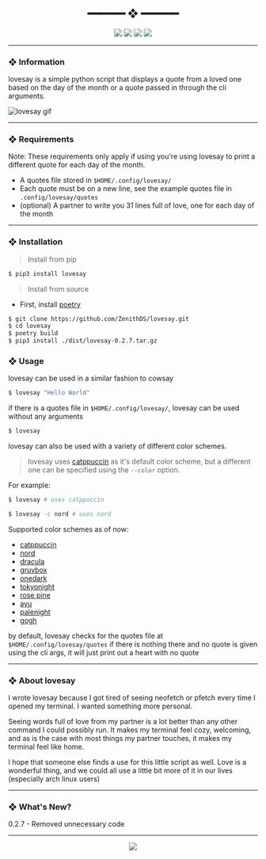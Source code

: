 <h2 align="center"> ━━━━━━  ❖  ━━━━━━ </h2>

<!-- BADGES -->
<div align="center">
   <p></p>
   
   <img src="https://img.shields.io/github/stars/zenithds/lovesay?color=F8BD96&labelColor=302D41&style=for-the-badge">   

   <img src="https://img.shields.io/github/forks/zenithds/lovesay?color=DDB6F2&labelColor=302D41&style=for-the-badge">   

   <img src="https://img.shields.io/github/repo-size/zenithds/lovesay?color=ABE9B3&labelColor=302D41&style=for-the-badge">
   
   <img src="https://badges.pufler.dev/visits/zenithds/lovesay?style=for-the-badge&color=96CDFB&logoColor=white&labelColor=302D41"/>
   <br>
</div>

<p/>

---

### ❖ Information 

  lovesay is a simple python script that displays a quote from a loved one based on the day of the month or a quote passed in through the cli arguments. 

  <img src="assets/lovesay.gif" alt="lovesay gif">

---

### ❖ Requirements

Note: These requirements only apply if using you're using lovesay to print a different quote for each day of the month.  

- A quotes file stored in `$HOME/.config/lovesay/`
- Each quote must be on a new line, see the example quotes file in `.config/lovesay/quotes`
- (optional) A partner to write you 31 lines full of love, one for each day of the month

---

### ❖ Installation

> Install from pip
```sh
$ pip3 install lovesay
```

> Install from source
- First, install [poetry](https://python-poetry.org/)
```sh
$ git clone https://github.com/ZenithDS/lovesay.git
$ cd lovesay
$ poetry build
$ pip3 install ./dist/lovesay-0.2.7.tar.gz
```

### ❖ Usage 

lovesay can be used in a similar fashion to cowsay

```sh
$ lovesay "Hello World"
```

if there is a quotes file in `$HOME/.config/lovesay/`, lovesay can be used without any arguments

```sh
$ lovesay
```

lovesay can also be used with a variety of different color schemes.

> lovesay uses [catppuccin](https://github.com/catppuccin) as it's default color scheme, but a different one can be specified using the `--color` option. 

For example:
```sh
$ lovesay # uses catppuccin
```
  
```sh
$ lovesay -c nord # uses nord 
```

Supported color schemes as of now: 
- [catppuccin](https://github.com/catppuccin)
- [nord](https://github.com/arcticicestudio/nord)
- [dracula](https://github.com/dracula/dracula-theme)
- [gruvbox](https://github.com/morhetz/gruvbox)
- [onedark](https://github.com/joshdick/onedark.vim)
- [tokyonight](https://github.com/folke/tokyonight.nvim)
- [rose pine](https://rosepinetheme.com/)
- [ayu](https://github.com/ayu-theme)
- [palenight](https://github.com/drewtempelmeyer/palenight.vim)
- [gogh](https://github.com/Mayccoll/Gogh)

by default, lovesay checks for the quotes file at `$HOME/.config/lovesay/quotes` if there is nothing there and no quote is given using the cli args, it will just print out a heart with no quote

---

### ❖ About lovesay

I wrote lovesay because I got tired of seeing neofetch or pfetch every time I opened my terminal. I wanted something more personal. 

Seeing words full of love from my partner is a lot better than any other command I could possibly run. It makes my terminal feel cozy, welcoming, and as is the case with most things my partner touches, it makes my terminal feel like home. 

I hope that someone else finds a use for this little script as well. Love is a wonderful thing, and we could all use a little bit more of it in our lives (especially arch linux users)

---

### ❖ What's New? 
0.2.7 - Removed unnecessary code

---

<div align="center">

   <img src="https://img.shields.io/static/v1.svg?label=License&message=MIT&color=F5E0DC&labelColor=302D41&style=for-the-badge">

</div>
